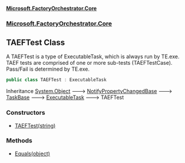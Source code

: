 #### [Microsoft.FactoryOrchestrator.Core](./Microsoft-FactoryOrchestrator-Core.md 'Microsoft.FactoryOrchestrator.Core')
### [Microsoft.FactoryOrchestrator.Core](./Microsoft-FactoryOrchestrator-Core.md 'Microsoft.FactoryOrchestrator.Core')
## TAEFTest Class
A TAEFTest is a type of ExecutableTask, which is always run by TE.exe. TAEF tests are comprised of one or more sub-tests (TAEFTestCase).  
Pass/Fail is determined by TE.exe.  
```csharp
public class TAEFTest : ExecutableTask
```
Inheritance [System.Object](https://docs.microsoft.com/en-us/dotnet/api/System.Object 'System.Object') &#129106; [NotifyPropertyChangedBase](./Microsoft-FactoryOrchestrator-Core-NotifyPropertyChangedBase.md 'Microsoft.FactoryOrchestrator.Core.NotifyPropertyChangedBase') &#129106; [TaskBase](./Microsoft-FactoryOrchestrator-Core-TaskBase.md 'Microsoft.FactoryOrchestrator.Core.TaskBase') &#129106; [ExecutableTask](./Microsoft-FactoryOrchestrator-Core-ExecutableTask.md 'Microsoft.FactoryOrchestrator.Core.ExecutableTask') &#129106; TAEFTest  
### Constructors
- [TAEFTest(string)](./Microsoft-FactoryOrchestrator-Core-TAEFTest-TAEFTest(string).md 'Microsoft.FactoryOrchestrator.Core.TAEFTest.TAEFTest(string)')
### Methods
- [Equals(object)](./Microsoft-FactoryOrchestrator-Core-TAEFTest-Equals(object).md 'Microsoft.FactoryOrchestrator.Core.TAEFTest.Equals(object)')
